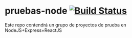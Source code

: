 # pruebas-node [![Build Status](http://3.15.210.105:8080/buildStatus/icon?job=pruebas-node%2Fmaster)](http://3.15.210.105:8080/job/pruebas-node/job/master/)
Este repo contendrá un grupo de proyectos de prueba en NodeJS+Express+ReactJS
